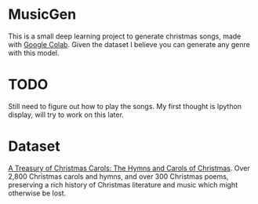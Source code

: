 # MusicGen
This is a small deep learning project to generate christmas songs, made with [Google Colab](https://colab.research.google.com/). Given the dataset I believe you can generate any genre with this model.

# TODO
Still need to figure out how to play the songs. My first thought is Ipython display, will try to work on this later.

# Dataset
[A Treasury of Christmas Carols: The Hymns and Carols of Christmas](http://www.hymnsandcarolsofchristmas.com/). Over 2,800 Christmas carols and hymns, and over 300 Christmas poems, preserving a rich history of Christmas literature and music which might otherwise be lost.
